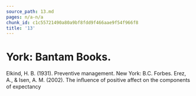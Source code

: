 ```yaml
---
source_path: 13.md
pages: n/a-n/a
chunk_id: c1c55721490a80a9bf8fdd9f466aae9f54f966f8
title: '13'
---
```

# York: Bantam Books.

Elkind, H. B. (1931). Preventive management. New York: B.C. Forbes. Erez, A., & Isen, A. M. (2002). The inﬂuence of positive affect on the components of expectancy
